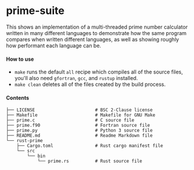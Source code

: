 # prime-suite
This shows an implementation of a multi-threaded prime number calculator written in many different languages to demonstrate how the same program compares when written different languages, as well as showing roughly how performant each language can be.

#### How to use
 - `make` runs the default `all` recipe which compiles all of the source files, you'll also need `gfortran`, `gcc`, and `rustup` installed.
 - `make clean` deletes all of the files created by the build process.
 
#### Contents
```
├── LICENSE                       # BSC 2-Clause license
├── Makefile                      # Makefile for GNU Make
├── prime.c                       # C source file
├── prime.f90                     # Fortran source file
├── prime.py                      # Python 3 source file
├── README.md                     # Readme Markdown file
└── rust-prime
    ├── Cargo.toml                # Rust cargo manifest file
    └── src
        └── bin
            └── prime.rs          # Rust source file
```
